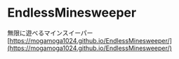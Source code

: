 # EndlessMinesweeper
無限に遊べるマインスイーパー  
[https://mogamoga1024.github.io/EndlessMinesweeper/](https://mogamoga1024.github.io/EndlessMinesweeper/)
